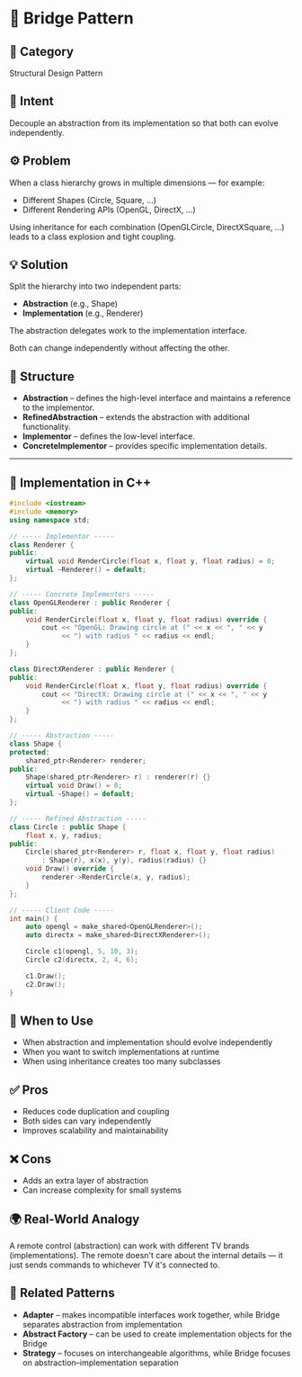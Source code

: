 # 🌉 Bridge Pattern

## 📖 Category
Structural Design Pattern

## 🎯 Intent
Decouple an abstraction from its implementation so that both can evolve independently.

## ⚙️ Problem
When a class hierarchy grows in multiple dimensions — for example:

- Different Shapes (Circle, Square, …)
- Different Rendering APIs (OpenGL, DirectX, …)

Using inheritance for each combination (OpenGLCircle, DirectXSquare, …) leads to a class explosion and tight coupling.

## 💡 Solution
Split the hierarchy into two independent parts:

- **Abstraction** (e.g., Shape)
- **Implementation** (e.g., Renderer)

The abstraction delegates work to the implementation interface.

Both can change independently without affecting the other.


## 🧱 Structure
- **Abstraction** – defines the high-level interface and maintains a reference to the implementor.
- **RefinedAbstraction** – extends the abstraction with additional functionality.
- **Implementor** – defines the low-level interface.
- **ConcreteImplementor** – provides specific implementation details.

---

## 🧩 Implementation in C++

```cpp
#include <iostream>
#include <memory>
using namespace std;

// ----- Implementor -----
class Renderer {
public:
    virtual void RenderCircle(float x, float y, float radius) = 0;
    virtual ~Renderer() = default;
};

// ----- Concrete Implementors -----
class OpenGLRenderer : public Renderer {
public:
    void RenderCircle(float x, float y, float radius) override {
        cout << "OpenGL: Drawing circle at (" << x << ", " << y
             << ") with radius " << radius << endl;
    }
};

class DirectXRenderer : public Renderer {
public:
    void RenderCircle(float x, float y, float radius) override {
        cout << "DirectX: Drawing circle at (" << x << ", " << y
             << ") with radius " << radius << endl;
    }
};

// ----- Abstraction -----
class Shape {
protected:
    shared_ptr<Renderer> renderer;
public:
    Shape(shared_ptr<Renderer> r) : renderer(r) {}
    virtual void Draw() = 0;
    virtual ~Shape() = default;
};

// ----- Refined Abstraction -----
class Circle : public Shape {
    float x, y, radius;
public:
    Circle(shared_ptr<Renderer> r, float x, float y, float radius)
        : Shape(r), x(x), y(y), radius(radius) {}
    void Draw() override {
        renderer->RenderCircle(x, y, radius);
    }
};

// ----- Client Code -----
int main() {
    auto opengl = make_shared<OpenGLRenderer>();
    auto directx = make_shared<DirectXRenderer>();

    Circle c1(opengl, 5, 10, 3);
    Circle c2(directx, 2, 4, 6);

    c1.Draw();
    c2.Draw();
}
```

## 🧠 When to Use
- When abstraction and implementation should evolve independently
- When you want to switch implementations at runtime
- When using inheritance creates too many subclasses

## ✅ Pros
- Reduces code duplication and coupling
- Both sides can vary independently
- Improves scalability and maintainability

## ❌ Cons
- Adds an extra layer of abstraction
- Can increase complexity for small systems

## 🌍 Real-World Analogy
A remote control (abstraction) can work with different TV brands (implementations). The remote doesn't care about the internal details — it just sends commands to whichever TV it's connected to.

## 📘 Related Patterns
- **Adapter** – makes incompatible interfaces work together, while Bridge separates abstraction from implementation
- **Abstract Factory** – can be used to create implementation objects for the Bridge
- **Strategy** – focuses on interchangeable algorithms, while Bridge focuses on abstraction–implementation separation